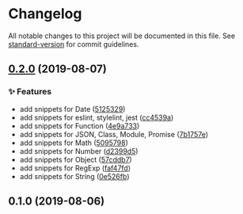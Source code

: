 # Changelog

All notable changes to this project will be documented in this file. See [standard-version](https://github.com/conventional-changelog/standard-version) for commit guidelines.

## [0.2.0](https://github.com/RunningCoderLee/reactsjs-snippets/compare/v0.1.0...v0.2.0) (2019-08-07)


### ✨ Features

* add snippets for Date ([5125329](https://github.com/RunningCoderLee/reactsjs-snippets/commit/5125329))
* add snippets for eslint, stylelint, jest ([cc4539a](https://github.com/RunningCoderLee/reactsjs-snippets/commit/cc4539a))
* add snippets for Function ([4e9a733](https://github.com/RunningCoderLee/reactsjs-snippets/commit/4e9a733))
* add snippets for JSON, Class, Module, Promise ([7b1757e](https://github.com/RunningCoderLee/reactsjs-snippets/commit/7b1757e))
* add snippets for Math ([5095798](https://github.com/RunningCoderLee/reactsjs-snippets/commit/5095798))
* add snippets for Number ([d2399d5](https://github.com/RunningCoderLee/reactsjs-snippets/commit/d2399d5))
* add snippets for Object ([57cddb7](https://github.com/RunningCoderLee/reactsjs-snippets/commit/57cddb7))
* add snippets for RegExp ([faf47fd](https://github.com/RunningCoderLee/reactsjs-snippets/commit/faf47fd))
* add snippets for String ([0e526fb](https://github.com/RunningCoderLee/reactsjs-snippets/commit/0e526fb))

## 0.1.0 (2019-08-06)
